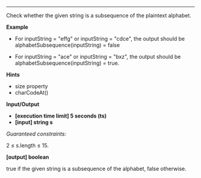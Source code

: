 
---
Check whether the given string is a subsequence of the plaintext alphabet.

**Example**

- For inputString = "effg" or inputString = "cdce", the output should be
alphabetSubsequence(inputString) = false

- For inputString = "ace" or inputString = "bxz", the output should be
alphabetSubsequence(inputString) = true.

**Hints**
-   size property
-   charCodeAt()

**Input/Output**

- **[execution time limit] 5 seconds (ts)**
- **[input] string s**

*Guaranteed constraints:*

2 ≤ s.length ≤ 15.

**[output] boolean**

true if the given string is a subsequence of the alphabet, false otherwise.